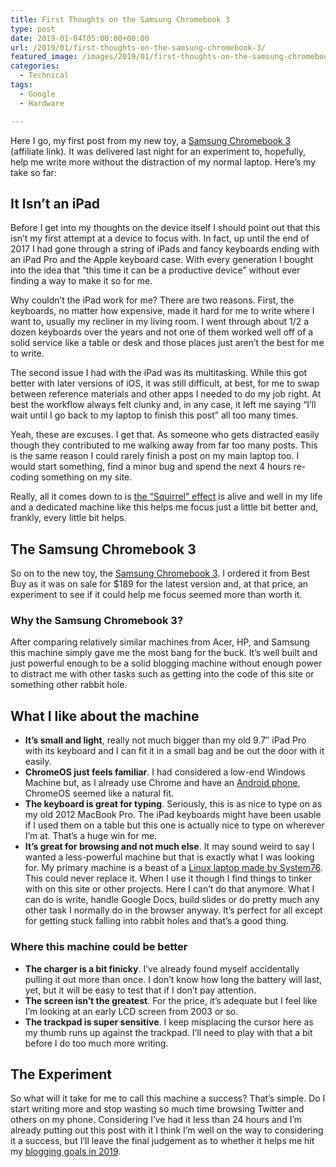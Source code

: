 ```yaml
---
title: First Thoughts on the Samsung Chromebook 3
type: post
date: 2019-01-04T05:00:00+00:00
url: /2019/01/first-thoughts-on-the-samsung-chromebook-3/
featured_image: /images/2019/01/first-thoughts-on-the-samsung-chromebook-3.jpg
categories:
  - Technical
tags:
  - Google
  - Hardware

---
```

Here I go, my first post from my new toy, a [Samsung Chromebook 3][1] (affiliate link). It was delivered last night for an experiment to, hopefully, help me write more without the distraction of my normal laptop. Here’s my take so far:
## It Isn’t an iPad

Before I get into my thoughts on the device itself I should point out that this isn’t my first attempt at a device to focus with. In fact, up until the end of 2017 I had gone through a string of iPads and fancy keyboards ending with an iPad Pro and the Apple keyboard case. With every generation I bought into the idea that “this time it can be a productive device” without ever finding a way to make it so for me.

Why couldn’t the iPad work for me? There are two reasons. First, the keyboards, no matter how expensive, made it hard for me to write where I want to, usually my recliner in my living room. I went through about 1/2 a dozen keyboards over the years and not one of them worked well off of a solid service like a table or desk and those places just aren’t the best for me to write.

The second issue I had with the iPad was its multitasking. While this got better with later versions of iOS, it was still difficult, at best, for me to swap between reference materials and other apps I needed to do my job right. At best the workflow always felt clunky and, in any case, it left me saying “I’ll wait until I go back to my laptop to finish this post” all too many times.

Yeah, these are excuses. I get that. As someone who gets distracted easily though they contributed to me walking away from far too many posts. This is the same reason I could rarely finish a post on my main laptop too. I would start something, find a minor bug and spend the next 4 hours re-coding something on my site.

Really, all it comes down to is [the “Squirrel” effect][2] is alive and well in my life and a dedicated machine like this helps me focus just a little bit better and, frankly, every little bit helps.

## The Samsung Chromebook 3

So on to the new toy, the [Samsung Chromebook 3][1]. I ordered it from Best Buy as it was on sale for $189 for the latest version and, at that price, an experiment to see if it could help me focus seemed more than worth it.

### Why the Samsung&nbsp;Chromebook 3?

After comparing relatively similar machines from Acer, HP, and Samsung this machine simply gave me the most bang for the buck. It’s well built and just powerful enough to be a solid blogging machine without enough power to distract me with other tasks such as getting into the code of this site or something other rabbit hole.

## What I like about the machine

<ul class="wp-block-list">
  <li>
    <strong>It’s small and light</strong>, really not much bigger than my old 9.7″ iPad Pro with its keyboard and I can fit it in a small bag and be out the door with it easily.
  </li>
  <li>
    <strong>ChromeOS just feels familiar</strong>. I had considered a low-end Windows Machine but, as I already use Chrome and have an <a href="/2018/05/google-fi-and-pixel-5-months-later/">Android phone</a>, ChromeOS seemed like a natural fit.
  </li>
  <li>
    <strong>The keyboard is great for typing</strong>. Seriously, this is as nice to type on as my old 2012 MacBook Pro. The iPad keyboards might have been usable if I used them on a table but this one is actually nice to type on wherever I’m at. That’s a huge win for me.
  </li>
  <li>
    <strong>It’s great for browsing and not much else</strong>. It may sound weird to say I wanted a less-powerful machine but that is exactly what I was looking for. My primary machine is a beast of a <a href="/2018/09/from-mac-to-linux-first-impressions-on-a-major-workflow-shift/">Linux laptop made by System76</a>. This could never replace it. When I use it though I find things to tinker with on this site or other projects. Here I can’t do that anymore. What I can do is write, handle Google Docs, build slides or do pretty much any other task I normally do in the browser anyway. It’s perfect for all except for getting stuck falling into rabbit holes and that’s a good thing.
  </li>
</ul>

### Where this machine could be better

<ul class="wp-block-list">
  <li>
    <strong>The charger is a bit finicky</strong>. I’ve already found myself accidentally pulling it out more than once. I don’t know how long the battery will last, yet, but it will be easy to test that if I don’t pay attention.
  </li>
  <li>
    <strong>The screen isn’t the greatest</strong>. For the price, it’s adequate but I feel like I’m looking at an early LCD screen from 2003 or so.
  </li>
  <li>
    <strong>The trackpad is super sensitive</strong>. I keep misplacing the cursor here as my thumb runs up against the trackpad. I’ll need to play with that a bit before I do too much more writing.
  </li>
</ul>

## The Experiment

So what will it take for me to call this machine a success? That’s simple. Do I start writing more and stop wasting so much time browsing Twitter and others on my phone. Considering I’ve had it less than 24 hours and I’m already putting out this post with it I think I’m well on the way to considering it a success, but I’ll leave the final judgement as to whether it helps me hit my [blogging goals in 2019][3].

 [1]: https://amzn.to/2Sxk90A
 [2]: https://www.youtube.com/watch?v=SSUXXzN26zg
 [3]: /2019/01/hello-2019-heres-to-better-habits-and-less-stress-in-the-new-year/